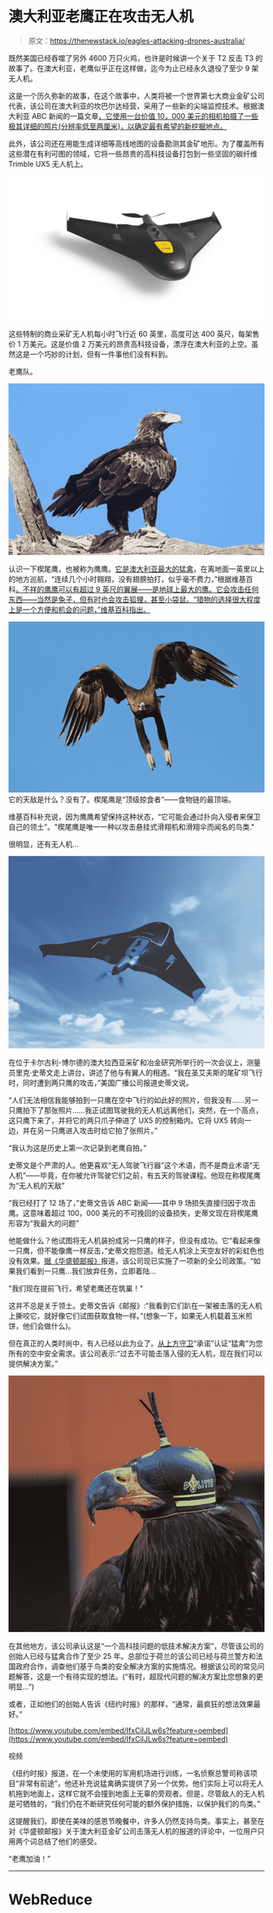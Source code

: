 # 澳大利亚老鹰正在攻击无人机

> 原文：<https://thenewstack.io/eagles-attacking-drones-australia/>

既然美国已经吞噬了另外 4600 万只火鸡，也许是时候讲一个关于 T2 反击 T3 的故事了。在澳大利亚，老鹰似乎正在这样做，迄今为止已经永久退役了至少 9 架无人机。

这是一个历久弥新的故事，在这个故事中，人类将被一个世界第七大商业金矿公司代表，该公司在澳大利亚的坎巴尔达经营，采用了一些新的尖端监控技术。根据澳大利亚 ABC 新闻的一篇文章[，它使用一台价值 10，000 美元的相机拍摄了一些极其详细的照片(分辨率低至两厘米)，以确定最有希望的新挖掘地点。](http://www.abc.net.au/news/2016-11-17/wedge-tailed-eagles-bring-down-drones-in-goldfields/8033056)

此外，该公司还在用能生成详细等高线地图的设备勘测其金矿地形。为了覆盖所有这些潜在有利可图的领域，它将一些昂贵的高科技设备打包到一些坚固的碳纤维 Trimble UX5 无人机上。

![Trimble UX5 drone (perspective)](img/abd82e029daa99e8e21fa8ce1c9eca2b.png)

这些特制的商业采矿无人机每小时飞行近 60 英里，高度可达 400 英尺，每架售价 1 万美元。这是价值 2 万美元的昂贵高科技设备，漂浮在澳大利亚的上空。虽然这是一个巧妙的计划，但有一件事他们没有料到。

老鹰队。

![Wedge-tailed eagle hawk](img/2f455c6829aaeda643c9d8bc4f578fa0.png)

认识一下楔尾鹰，也被称为鹰鹰。[它是澳大利亚最大的猛禽](https://en.wikipedia.org/wiki/Wedge-tailed_eagle)，在离地面一英里以上的地方巡航，“连续几个小时翱翔，没有翅膀拍打，似乎毫不费力，”根据维基百科[。不祥的鹰鹰可以有超过 9 英尺的翼展——是地球上最大的鹰。它会攻击任何东西——当然是兔子，但有时也会攻击狐狸，甚至小袋鼠。“猎物的选择很大程度上是一个方便和机会的问题，”维基百科指出。](https://en.wikipedia.org/wiki/Wedge-tailed_eagle)

![Wedge-tailed eagle (Australia)](img/3d45fd1a7513861c1f7c1489c4dcb09b.png)
它的天敌是什么？没有了。楔尾鹰是“顶级掠食者”——食物链的最顶端。

维基百科补充说，因为鹰鹰希望保持这种状态，“它可能会通过扑向入侵者来保卫自己的领土”。"楔尾鹰是唯一一种以攻击悬挂式滑翔机和滑翔伞而闻名的鸟类."

很明显，还有无人机…

![Trimble UX5 in the sky](img/d3c8433d179d933f256bf552b1b201c2.png)

在位于卡尔古利-博尔德的澳大拉西亚采矿和冶金研究所举行的一次会议上，测量员里克·史蒂文走上讲台，讲述了他与有翼人的相遇。“我在圣艾夫斯的尾矿坝飞行时，同时遭到两只鹰的攻击，”美国广播公司报道史蒂文说。

“人们无法相信我能够拍到一只鹰在空中飞行的如此好的照片，但我没有……另一只鹰拍下了那张照片……我正试图驾驶我的无人机远离他们，突然，在一个高点，这只鹰下来了，并将它的两只爪子伸进了 UX5 的控制箱内。它将 UX5 转向一边，并在另一只鹰进入攻击时给它拍了张照片。”

“我认为这是历史上第一次记录到老鹰自拍。”

史蒂文是个严肃的人。他更喜欢“无人驾驶飞行器”这个术语，而不是商业术语“无人机”——毕竟，在你被允许驾驶它们之前，有五天的驾驶课程。他现在称楔尾鹰为“无人机的天敌”

“我已经打了 12 场了，”史蒂文告诉 ABC 新闻——其中 9 场损失直接归因于攻击鹰。这意味着超过 100，000 美元的不可挽回的设备损失，史蒂文现在将楔尾鹰形容为“我最大的问题”

他能做什么？他试图将无人机装扮成另一只鹰的样子，但没有成功。它“看起来像一只鹰，但不能像鹰一样反击，”史蒂文抱怨道。给无人机涂上天空友好的彩虹色也没有效果。[据《华盛顿邮报》](https://www.washingtonpost.com/news/morning-mix/wp/2016/11/22/giant-eagles-terrorize-australian-gold-mine-take-selfie-with-drone-camera/)报道，该公司现已实施了一项新的全公司政策。“如果我们看到一只鹰…我们放弃任务，立即着陆…

"我们现在提前飞行，希望老鹰还在筑巢！"

这并不总是关于领土。史蒂文告诉《邮报》:“我看到它们趴在一架被击落的无人机上撕咬它，就好像它们试图获取食物一样。”(想象一下，如果无人机载着玉米煎饼，他们会做什么)。

但在真正的人类时尚中，有人已经以此为业了。[从上方守卫](http://guardfromabove.com/)“承诺”认证“猛禽”为您所有的空中安全需求。该公司表示:“过去不可能击落入侵的无人机，现在我们可以提供解决方案。”

![Drone-attacking bird from the Dutch police](img/660e6828e5149c6697fe663cab63e64c.png)

在其他地方，该公司承认这是“一个高科技问题的低技术解决方案”，尽管该公司的创始人已经与猛禽合作了至少 25 年。总部位于荷兰的该公司已经与荷兰警方和法国政府合作，调查他们基于鸟类的安全解决方案的实施情况。根据该公司的常见问题解答，这是一个有待实现的想法。(“有时，超现代问题的解决方案比您想象的更明显…”)

或者，正如他们的创始人告诉《纽约时报》的那样，“通常，最疯狂的想法效果最好。”

[https://www.youtube.com/embed/IfxCiIJLw6s?feature=oembed](https://www.youtube.com/embed/IfxCiIJLw6s?feature=oembed)

视频

《纽约时报》报道，在一个未使用的军用机场进行训练，一名侦察总警司称该项目“非常有前途”，他还补充说猛禽确实提供了另一个优势。他们实际上可以将无人机拖到地面上，这样它就不会撞到地面上无辜的旁观者。但是，尽管敌人的无人机是可牺牲的，“我们仍在不断研究任何可能的额外保护措施，以保护我们的鸟类。”

这提醒我们，即使在美味的感恩节晚餐中，许多人仍然支持鸟类。事实上，甚至在对《华盛顿邮报》关于澳大利亚金矿公司击落无人机的报道的评论中，一位用户只用两个词总结了他们的感受。

“老鹰加油！”

* * *

# WebReduce

<svg xmlns:xlink="http://www.w3.org/1999/xlink" viewBox="0 0 68 31" version="1.1"><title>Group</title> <desc>Created with Sketch.</desc></svg>